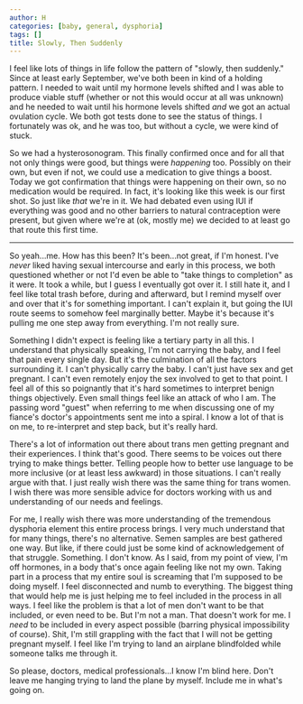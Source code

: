 ```yaml
---
author: H
categories: [baby, general, dysphoria]
tags: []
title: Slowly, Then Suddenly
---
```


I feel like lots of things in life follow the pattern of "slowly, then suddenly." Since at least early September, we've both been in kind of a holding pattern. I needed to wait until my hormone levels shifted and I was able to produce viable stuff (whether or not this would occur at all was unknown) and he needed to wait until his hormone levels shifted _and_ we got an actual ovulation cycle. We both got tests done to see the status of things. I fortunately was ok, and he was too, but without a cycle, we were kind of stuck.

So we had a hysterosonogram. This finally confirmed once and for all that not only things were good, but things were _happening_ too. Possibly on their own, but even if not, we could use a medication to give things a boost. Today we got confirmation that things were happening on their own, so no medication would be required. In fact, it's looking like this week is our first shot. So just like _that_ we're in it. We had debated even using IUI if everything was good and no other barriers to natural contraception were present, but given where we're at (ok, mostly me) we decided to at least go that route this first time.

---

So yeah...me. How has this been? It's been...not great, if I'm honest. I've _never_ liked having sexual intercourse and early in this process, we both questioned whether or not I'd even be able to "take things to completion" as it were. It took a while, but I guess I eventually got over it. I still hate it, and I feel like total trash before, during and afterward, but I remind myself over and over that it's for something important. I can't explain it, but going the IUI route seems to somehow feel marginally better. Maybe it's because it's pulling me one step away from everything. I'm not really sure.

Something I didn't expect is feeling like a tertiary party in all this. I understand that physically speaking, I'm not carrying the baby, and I feel that pain every single day. But it's the culmination of all the factors surrounding it. I can't physically carry the baby. I can't just have sex and get pregnant. I can't even remotely enjoy the sex involved to get to that point. I feel all of this so poignantly that it's hard sometimes to interpret benign things objectively. Even small things feel like an attack of who I am. The passing word "guest" when referring to me when discussing one of my fiance's doctor's appointments sent me into a spiral. I know a lot of that is on me, to re-interpret and step back, but it's really hard.

There's a lot of information out there about trans men getting pregnant and their experiences. I think that's good. There seems to be voices out there trying to make things better. Telling people how to better use language to be more inclusive (or at least less awkward) in those situations. I can't really argue with that. I just really wish there was the same thing for trans women. I wish there was more sensible advice for doctors working with us and understanding of our needs and feelings.

For me, I really wish there was more understanding of the tremendous dysphoria element this entire process brings. I very much understand that for many things, there's no alternative. Semen samples are best gathered one way. But like, if there could just be some kind of acknowledgement of that struggle. Something. I don't know. As I said, from my point of view, I'm off hormones, in a body that's once again feeling like not my own. Taking part in a process that my entire soul is screaming that I'm supposed to be doing myself. I feel disconnected and numb to everything. The biggest thing that would help me is just helping me to feel included in the process in all ways. I feel like the problem is that a lot of men don't want to be that included, or even need to be. But I'm not a man. That doesn't work for me. I _need_ to be included in every aspect possible (barring physical impossibility of course). Shit, I'm still grappling with the fact that I will not be getting pregnant myself. I feel like I'm trying to land an airplane blindfolded while someone talks me through it.

So please, doctors, medical professionals...I know I'm blind here. Don't leave me hanging trying to land the plane by myself. Include me in what's going on.
